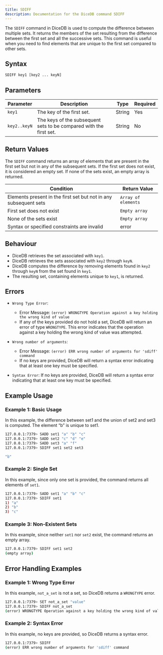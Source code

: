 ```yaml
---
title: SDIFF
description: Documentation for the DiceDB command SDIFF
---
```


The `SDIFF` command in DiceDB is used to compute the difference between multiple sets. It returns the members of the set resulting from the difference between the first set and all the successive sets. This command is useful when you need to find elements that are unique to the first set compared to other sets.

## Syntax

```bash
SDIFF key1 [key2 ... keyN]
```

## Parameters

| Parameter             | Description                                                           | Type    | Required |
|-----------------------|-----------------------------------------------------------------------|---------|----------|
|`key1`                 | The key of the first set.                                             | String  | Yes      |
|`key2..keyN`           | The keys of the subsequent sets to be compared with the first set.    | String  | No       |

## Return Values

The `SDIFF` command returns an array of elements that are present in the first set but not in any of the subsequent sets. If the first set does not exist, it is considered an empty set. If none of the sets exist, an empty array is returned.

| Condition                                                                                | Return Value                                                       |
|------------------------------------------------------------------------------------------|--------------------------------------------------------------------|
| Elements present in the first set but not in any subsequent sets                         | `Array of elements`                                                |
| First set does not exist                                                                 | `Empty array`                                                      |
| None of the sets exist                                                                   | `Empty array`                                                      |
| Syntax or specified constraints are invalid                                              | error                                                              |



## Behaviour

- DiceDB retrieves the set associated with `key1`.
- DiceDB retrieves the sets associated with `key2` through `keyN`.
- DiceDB computes the difference by removing elements found in `key2` through `keyN` from the set found in `key1`.
- The resulting set, containing elements unique to `key1`, is returned.

## Errors

- `Wrong Type Error`:
    - Error Message: `(error) WRONGTYPE Operation against a key holding the wrong kind of value`
    - If any of the keys provided do not hold a set, DiceDB will return an error of type `WRONGTYPE`. This error indicates that the operation against a key holding the wrong kind of value was attempted.

- `Wrong number of arguments`:
    - Error Message: `(error) ERR wrong number of arguments for 'sdiff' command`
    - If no keys are provided, DiceDB will return a syntax error indicating that at least one key must be specified.

- `Syntax Error`: If no keys are provided, DiceDB will return a syntax error indicating that at least one key must be specified.

## Example Usage

### Example 1: Basic Usage


In this example, the difference between set1 and the union of set2 and set3 is computed. The element “b” is unique to set1.

```bash
127.0.0.1:7379> SADD set1 "a" "b" "c"
127.0.0.1:7379> SADD set2 "c" "d" "e"
127.0.0.1:7379> SADD set3 "a" "f"
127.0.0.1:7379> SDIFF set1 set2 set3

"b"
```


### Example 2: Single Set

In this example, since only one set is provided, the command returns all elements of `set1`.

```bash
127.0.0.1:7379> SADD set1 "a" "b" "c"
127.0.0.1:7379> SDIFF set1
1) "a"
2) "b"
3) "c"
```

### Example 3: Non-Existent Sets

In this example, since neither `set1` nor `set2` exist, the command returns an empty array.

```bash
127.0.0.1:7379> SDIFF set1 set2
(empty array)
```

## Error Handling Examples

### Example 1: Wrong Type Error

In this example, `not_a_set` is not a set, so DiceDB returns a `WRONGTYPE` error.

```bash
127.0.0.1:7379> SET not_a_set "value"
127.0.0.1:7379> SDIFF not_a_set
(error) WRONGTYPE Operation against a key holding the wrong kind of value
```

### Example 2: Syntax Error

In this example, no keys are provided, so DiceDB returns a syntax error.

```bash
127.0.0.1:7379> SDIFF
(error) ERR wrong number of arguments for 'sdiff' command

```
